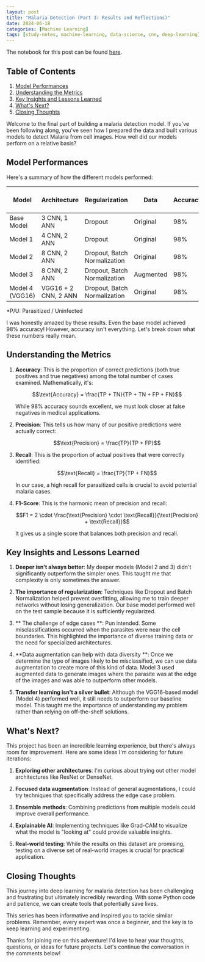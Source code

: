 ```yaml
---
layout: post
title: "Malaria Detection (Part 3: Results and Reflections)"
date: 2024-06-18
categories: [Machine Learning]
tags: [study-notes, machine-learning, data-science, cnn, deep-learning]
---
```


<script type="text/javascript" src="https://cdn.mathjax.org/mathjax/latest/MathJax.js?config=default"></script>

The notebook for this post can be found [here](https://github.com/steveya/data-science/blob/main/notebook/malaria-detection/malaria-detection.ipynb).

## Table of Contents
1. [Model Performances](#model-performances)
2. [Understanding the Metrics](#understanding-the-metrics)
3. [Key Insights and Lessons Learned](#key-insights-and-lessons-learned)
4. [What's Next?](#whats-next)
5. [Closing Thoughts](#closing-thoughts)

Welcome to the final part of building a malaria detection model. If you've been following along, you've seen how I prepared the data and built various models to detect Malaria from cell images. How well did our models perform on a relative basis?

## Model Performances

Here's a summary of how the different models performed:

| Model | Architecture | Regularization | Data | Accuracy | Precision (P/U)* | Recall (P/U)* | F1-Score (P/U)* |
|-------|--------------|----------------|------|----------|------------------|---------------|-----------------|
| Base Model | 3 CNN, 1 ANN | Dropout | Original | 98% | 0.98 / 0.99 | 0.99 / 0.98 | 0.98 / 0.98 |
| Model 1 | 4 CNN, 2 ANN | Dropout | Original | 98% | 0.98 / 0.98 | 0.98 / 0.98 | 0.98 / 0.98 |
| Model 2 | 8 CNN, 2 ANN | Dropout, Batch Normalization | Original | 98% | 0.98 / 0.99 | 0.99 / 0.98 | 0.98 / 0.98 |
| Model 3 | 8 CNN, 2 ANN | Dropout, Batch Normalization | Augmented | 98% | 0.98 / 0.99 | 0.99 / 0.98 | 0.99 / 0.99 |
| Model 4 (VGG16) | VGG16 + 2 CNN, 2 ANN | Dropout, Batch Normalization | Original | 98% | 0.99 / 0.96 | 0.97 / 0.99 | 0.98 / 0.98 |

*P/U: Parasitized / Uninfected

I was honestly amazed by these results. Even the base model achieved 98% accuracy! However, accuracy isn't everything. Let's break down what these numbers really mean.

## Understanding the Metrics

1. **Accuracy**: This is the proportion of correct predictions (both true positives and true negatives) among the total number of cases examined. Mathematically, it's:

   $$\text{Accuracy} = \frac{TP + TN}{TP + TN + FP + FN}$$

   While 98% accuracy sounds excellent, we must look closer at false negatives in medical applications.

2. **Precision**: This tells us how many of our positive predictions were actually correct:

   $$\text{Precision} = \frac{TP}{TP + FP}$$

3. **Recall**: This is the proportion of actual positives that were correctly identified:

   $$\text{Recall} = \frac{TP}{TP + FN}$$

   In our case, a high recall for parasitized cells is crucial to avoid potential malaria cases.

4. **F1-Score**: This is the harmonic mean of precision and recall:

   $$F1 = 2 \cdot \frac{\text{Precision} \cdot \text{Recall}}{\text{Precision} + \text{Recall}}$$

   It gives us a single score that balances both precision and recall.

## Key Insights and Lessons Learned

1. **Deeper isn't always better**: My deeper models (Model 2 and 3) didn't significantly outperform the simpler ones. This taught me that complexity is only sometimes the answer. 

2. **The importance of regularization**: Techniques like Dropout and Batch Normalization helped prevent overfitting, allowing me to train deeper networks without losing generalization. Our base model performed well on the test sample because it is sufficiently regularized.

3. ** The challenge of edge cases **: Pun intended. Some misclassifications occurred when the parasites were near the cell boundaries. This highlighted the importance of diverse training data or the need for specialized architectures.

4. **Data augmentation can help with data diversity **: Once we determine the type of images likely to be misclassified, we can use data augmentation to create more of this kind of data. Model 3 used augmented data to generate images where the parasite was at the edge of the images and was able to outperform other models.

5. **Transfer learning isn't a silver bullet**: Although the VGG16-based model (Model 4) performed well, it still needs to outperform our baseline model. This taught me the importance of understanding my problem rather than relying on off-the-shelf solutions.



## What's Next?

This project has been an incredible learning experience, but there's always room for improvement. Here are some ideas I'm considering for future iterations:

1. **Exploring other architectures**: I'm curious about trying out other model architectures like ResNet or DenseNet.

2. **Focused data augmentation**: Instead of general augmentations, I could try techniques that specifically address the edge case problem.

3. **Ensemble methods**: Combining predictions from multiple models could improve overall performance.

4. **Explainable AI**: Implementing techniques like Grad-CAM to visualize what the model is "looking at" could provide valuable insights.

5. **Real-world testing**: While the results on this dataset are promising, testing on a diverse set of real-world images is crucial for practical application.

## Closing Thoughts

This journey into deep learning for malaria detection has been challenging and frustrating but ultimately incredibly rewarding. With some Python code and patience, we can create tools that potentially save lives.

This series has been informative and inspired you to tackle similar problems. Remember, every expert was once a beginner, and the key is to keep learning and experimenting.

Thanks for joining me on this adventure! I'd love to hear your thoughts, questions, or ideas for future projects. Let's continue the conversation in the comments below!